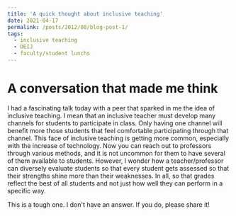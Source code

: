 ```yaml
---
title: 'A quick thought about inclusive teaching'
date: 2021-04-17
permalink: /posts/2012/08/blog-post-1/
tags:
  - inclusive teaching
  - DEIJ
  - faculty/student lunchs
---
```

A conversation that made me think
======
I had a fascinating talk today with a peer that sparked in me the idea of inclusive teaching. I mean that an inclusive teacher must develop many channels for students to participate in class. Only having one channel will benefit more those students that feel comfortable participating through that channel. This face of inclusive teaching is getting more common, especially with the increase of technology. Now you can reach out to professors through various methods, and it is not uncommon for them to have several of them available to students. However, I wonder how a teacher/professor can diversely evaluate students so that every student gets assessed so that their strengths shine more than their weaknesses. In all, so that grades reflect the best of all students and not just how well they can perform in a specific way. 

This is a tough one. I don't have an answer. If you do, please share it!
